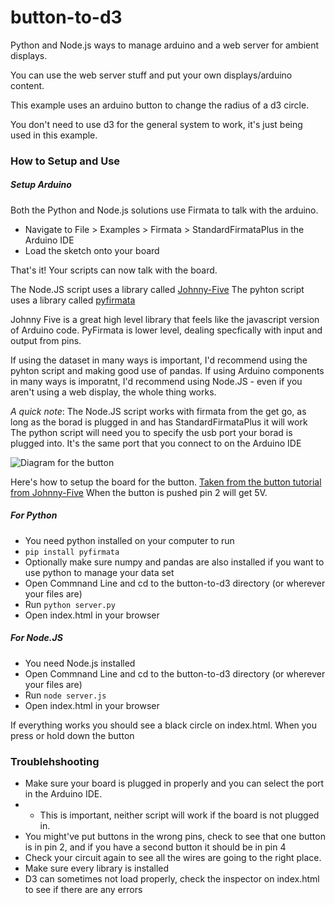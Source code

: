 # button-to-d3
 
Python and Node.js ways to manage arduino and a web server for ambient displays.

You can use the web server stuff and put your own displays/arduino content.

This example uses an arduino button to change the radius of a d3 circle. 

You don't need to use d3 for the general system to work, it's just being used in this example.

### How to Setup and Use
##### Setup Arduino
Both the Python and Node.js solutions use Firmata to talk with the arduino. 

* Navigate to File > Examples > Firmata > StandardFirmataPlus in the Arduino IDE
* Load the sketch onto your board

That's it! Your scripts can now talk with the board. 

The Node.JS script uses a library called [Johnny-Five](http://johnny-five.io/)
The pyhton script uses a library called [pyfirmata](https://pyfirmata.readthedocs.io/en/latest/)

Johnny Five is a great high level library that feels like the javascript version of Arduino code.
PyFirmata is lower level, dealing specfically with input and output from pins. 

If using the dataset in many ways is important, I'd recommend using the pyhton script and making good use of pandas.
If using Arduino components in many ways is imporatnt, I'd recommend using Node.JS - even if you aren't using a web display, the whole thing works.

_A quick note_:
The Node.JS script works with firmata from the get go, as long as the borad is plugged in and has StandardFirmataPlus it will work
The python script will need you to specify the usb port your borad is plugged into. It's the same port that you connect to on the Arduino IDE

![Diagram for the button](http://johnny-five.io/img/breadboard/button.png)


Here's how to setup the board for the button. [Taken from the button tutorial from Johnny-Five](http://johnny-five.io/examples/button/)
When the button is pushed pin 2 will get 5V.

##### For Python
* You need python installed on your computer to run
* `pip install pyfirmata`
* Optionally make sure numpy and pandas are also installed if you want to use python to manage your data set
* Open Commnand Line and cd to the button-to-d3 directory (or wherever your files are)
* Run `python server.py`
* Open index.html in your browser

##### For Node.JS
* You need Node.js installed
* Open Commnand Line and cd to the button-to-d3 directory (or wherever your files are)
* Run `node server.js`
* Open index.html in your browser

If everything works you should see a black circle on index.html.
When you press or hold down the button 

### Troublehshooting

* Make sure your board is plugged in properly and you can select the port in the Arduino IDE.
* * This is important, neither script will work if the board is not plugged in.
* You might've put buttons in the wrong pins, check to see that one button is in pin 2, and if you have a second button it should be in pin 4
* Check your circuit again to see all the wires are going to the right place.
* Make sure every library is installed
* D3 can sometimes not load properly, check the inspector on index.html to see if there are any errors
